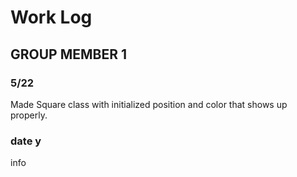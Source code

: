 # Work Log

## GROUP MEMBER 1

### 5/22

Made Square class with initialized position and color that shows up properly.


### date y

info
